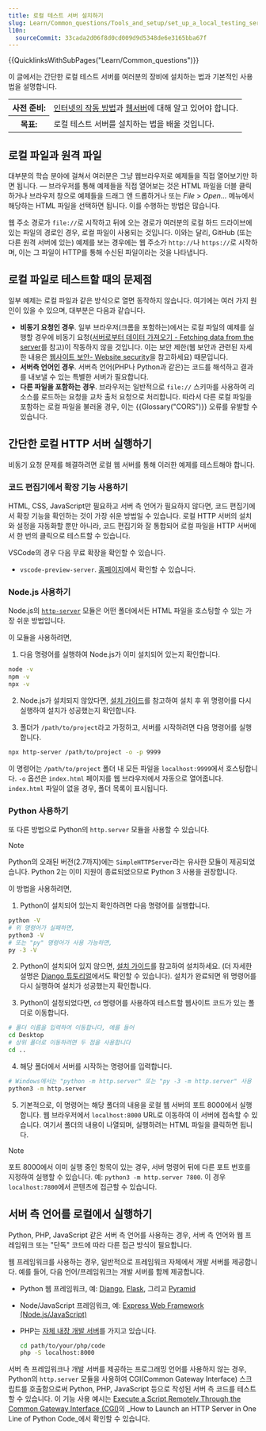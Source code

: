 ```yaml
---
title: 로컬 테스트 서버 설치하기
slug: Learn/Common_questions/Tools_and_setup/set_up_a_local_testing_server
l10n:
  sourceCommit: 33cada2d06f8d0cd009d9d5348de6e3165bba67f
---
```


{{QuicklinksWithSubPages("Learn/Common_questions")}}

이 글에서는 간단한 로컬 테스트 서버를 여러분의 장비에 설치하는 법과 기본적인 사용법을 설명합니다.

<table class="learn-box standard-table">
  <tbody>
    <tr>
      <th scope="row">사전 준비:</th>
      <td>
        <a href="/ko/docs/Learn/How_the_Internet_works">인터넷의 작동 방법</a
        >과 <a href="/ko/docs/Learn/What_is_a_Web_server">웹서버</a>에 대해
        알고 있어야 합니다.
      </td>
    </tr>
    <tr>
      <th scope="row">목표:</th>
      <td>로컬 테스트 서버를 설치하는 법을 배울 것입니다.</td>
    </tr>
  </tbody>
</table>

## 로컬 파일과 원격 파일

대부분의 학습 분야에 걸쳐서 여러분은 그냥 웹브라우저로 예제들을 직접 열어보기만 하면 됩니다. — 브라우저를 통해 예제들을 직접 열어보는 것은 HTML 파일을 더블 클릭하거나 브라우저 창으로 예제들을 드래그 앤 드롭하거나 또는 _File_ > _Open..._ 메뉴에서 해당하는 HTML 파일을 선택하면 됩니다. 이를 수행하는 방법은 많습니다.

웹 주소 경로가 `file://`로 시작하고 뒤에 오는 경로가 여러분의 로컬 하드 드라이브에 있는 파일의 경로인 경우, 로컬 파일이 사용되는 것입니다. 이와는 달리, GitHub (또는 다른 원격 서버에 있는) 예제를 보는 경우에는 웹 주소가 `http://`나 `https://`로 시작하며, 이는 그 파일이 HTTP를 통해 수신된 파일이라는 것을 나타냅니다.

## 로컬 파일로 테스트할 때의 문제점

일부 예제는 로컬 파일과 같은 방식으로 열면 동작하지 않습니다. 여기에는 여러 가지 원인이 있을 수 있으며, 대부분은 다음과 같습니다.

- **비동기 요청인 경우**. 일부 브라우저(크롬을 포함하는)에서는 로컬 파일의 예제를 실행할 경우에 비동기 요청([서버로부터 데이터 가져오기 - Fetching data from the server](/ko/docs/Learn/JavaScript/Client-side_web_APIs/Fetching_data)를 참고)이 작동하지 않을 것입니다. 이는 보안 제한(웹 보안과 관련된 자세한 내용은 [웹사이트 보안- Website security](/ko/docs/Learn/Server-side/First_steps/Website_security)을 참고하세요) 때문입니다.
- **서버측 언어인 경우**. 서버측 언어(PHP나 Python과 같은)는 코드를 해석하고 결과를 내보낼 수 있는 특별한 서버가 필요합니다.
- **다른 파일을 포함하는 경우**. 브라우저는 일반적으로 `file://` 스키마를 사용하여 리소스를 로드하는 요청을 교차 출처 요청으로 처리합니다.
  따라서 다른 로컬 파일을 포함하는 로컬 파일을 불러올 경우, 이는 {{Glossary("CORS")}} 오류를 유발할 수 있습니다.

## 간단한 로컬 HTTP 서버 실행하기

비동기 요청 문제를 해결하려면 로컬 웹 서버를 통해 이러한 예제를 테스트해야 합니다.

### 코드 편집기에서 확장 기능 사용하기

HTML, CSS, JavaScript만 필요하고 서버 측 언어가 필요하지 않다면, 코드 편집기에서 확장 기능을 확인하는 것이 가장 쉬운 방법일 수 있습니다. 로컬 HTTP 서버의 설치와 설정을 자동화할 뿐만 아니라, 코드 편집기와 잘 통합되어 로컬 파일을 HTTP 서버에서 한 번의 클릭으로 테스트할 수 있습니다.

VSCode의 경우 다음 무료 확장을 확인할 수 있습니다.

- `vscode-preview-server`. [홈페이지](https://marketplace.visualstudio.com/items?itemName=yuichinukiyama.vscode-preview-server)에서 확인할 수 있습니다.

### Node.js 사용하기

Node.js의 [`http-server`](https://www.npmjs.com/package/http-server) 모듈은 어떤 폴더에서든 HTML 파일을 호스팅할 수 있는 가장 쉬운 방법입니다.

이 모듈을 사용하려면,

1. 다음 명령어를 실행하여 Node.js가 이미 설치되어 있는지 확인합니다.

```bash
node -v
npm -v
npx -v
```

2. Node.js가 설치되지 않았다면, [설치 가이드](https://nodejs.org/en/download/package-manager)를 참고하여 설치 후 위 명령어를 다시 실행하여 설치가 성공했는지 확인합니다.

3. 폴더가 `/path/to/project`라고 가정하고, 서버를 시작하려면 다음 명령어를 실행합니다.

  ```bash
  npx http-server /path/to/project -o -p 9999
  ```

  이 명령어는 `/path/to/project` 폴더 내 모든 파일을 `localhost:9999`에서 호스팅합니다. `-o` 옵션은 `index.html` 페이지를 웹 브라우저에서 자동으로 열어줍니다. `index.html` 파일이 없을 경우, 폴더 목록이 표시됩니다.

### Python 사용하기

또 다른 방법으로 Python의 `http.server` 모듈을 사용할 수 있습니다.

> [!NOTE] 
> Python의 오래된 버전(2.7까지)에는 `SimpleHTTPServer`라는 유사한 모듈이 제공되었습니다. Python 2는 이미 지원이 종료되었으므로 Python 3 사용을 권장합니다.

이 방법을 사용하려면,

1. Python이 설치되어 있는지 확인하려면 다음 명령어를 실행합니다.

  ```bash
  python -V
  # 위 명령어가 실패하면,
  python3 -V
  # 또는 "py" 명령어가 사용 가능하면,
  py -3 -V
  ```

2. Python이 설치되어 있지 않으면, [설치 가이드](https://www.python.org/downloads/)를 참고하여 설치하세요. (더 자세한 설명은 [Django 튜토리얼](/ko/docs/Learn/Server-side/Django/development_environment#installing_python_3)에서도 확인할 수 있습니다). 설치가 완료되면 위 명령어를 다시 실행하여 설치가 성공했는지 확인합니다.

3. Python이 설정되었다면, `cd` 명령어를 사용하여 테스트할 웹사이트 코드가 있는 폴더로 이동합니다.

  ``` bash
  # 폴더 이름을 입력하여 이동합니다, 예를 들어
  cd Desktop
  # 상위 폴더로 이동하려면 두 점을 사용합니다
  cd ..
  ```

4. 해당 폴더에서 서버를 시작하는 명령어를 입력합니다.

  ```bash
  # Windows에서는 "python -m http.server" 또는 "py -3 -m http.server" 사용
  python3 -m http.server
  ```

5. 기본적으로, 이 명령어는 해당 폴더의 내용을 로컬 웹 서버의 포트 8000에서 실행합니다. 웹 브라우저에서 `localhost:8000` URL로 이동하여 이 서버에 접속할 수 있습니다. 여기서 폴더의 내용이 나열되며, 실행하려는 HTML 파일을 클릭하면 됩니다.

> [!NOTE] 
> 포트 8000에서 이미 실행 중인 항목이 있는 경우, 서버 명령어 뒤에 다른 포트 번호를 지정하여 실행할 수 있습니다. 예: `python3 -m http.server 7800`. 이 경우 `localhost:7800`에서 콘텐츠에 접근할 수 있습니다.

## 서버 측 언어를 로컬에서 실행하기

Python, PHP, JavaScript 같은 서버 측 언어를 사용하는 경우, 서버 측 언어와 웹 프레임워크 또는 "단독" 코드에 따라 다른 접근 방식이 필요합니다.

웹 프레임워크를 사용하는 경우, 일반적으로 프레임워크 자체에서 개발 서버를 제공합니다. 예를 들어, 다음 언어/프레임워크는 개발 서버를 함께 제공합니다.

- Python 웹 프레임워크, 예: [Django](/ko/docs/Learn/Server-side/Django), [Flask](https://flask.palletsprojects.com/), 그리고 [Pyramid](https://trypyramid.com/)
- Node/JavaScript 프레임워크, 예: [Express Web Framework (Node.js/JavaScript)](/ko/docs/Learn/Server-side/Express_Nodejs)
- PHP는 [자체 내장 개발 서버](https://www.php.net/manual/en/features.commandline.webserver.php)를 가지고 있습니다.

  ```bash
  cd path/to/your/php/code
  php -S localhost:8000
  ```

서버 측 프레임워크나 개발 서버를 제공하는 프로그래밍 언어를 사용하지 않는 경우, Python의 `http.server` 모듈을 사용하여 CGI(Common Gateway Interface) 스크립트를 호출함으로써 Python, PHP, JavaScript 등으로 작성된 서버 측 코드를 테스트할 수 있습니다.
이 기능 사용 예시는 [Execute a Script Remotely Through the Common Gateway Interface (CGI)](https://realpython.com/python-http-server/#execute-a-script-remotely-through-the-common-gateway-interface-cgi)의 _How to Launch an HTTP Server in One Line of Python Code_에서 확인할 수 있습니다.
